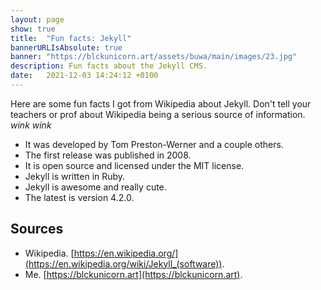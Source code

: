 ```yaml
---
layout: page
show: true
title:  "Fun facts: Jekyll"
bannerURLIsAbsolute: true
banner: "https://blckunicorn.art/assets/buwa/main/images/23.jpg"
description: Fun facts about the Jekyll CMS.
date:   2021-12-03 14:24:12 +0100
---
```


Here are some fun facts I got from Wikipedia about Jekyll. Don't tell your teachers or prof about Wikipedia being a serious source of information. *wink* *wink*

- It was developed by Tom Preston-Werner and a couple others.
- The first release was published in 2008.
- It is open source and licensed under the MIT license.
- Jekyll is written in Ruby.
- Jekyll is awesome and really cute.
- The latest is version 4.2.0.

## Sources

- Wikipedia. [https://en.wikipedia.org/](https://en.wikipedia.org/wiki/Jekyll_(software)).
- Me. [https://blckunicorn.art](https://blckunicorn.art).
